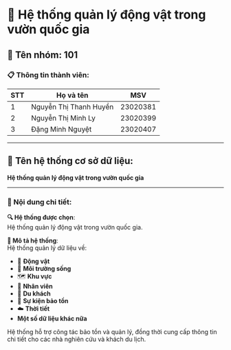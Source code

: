 # 🐾 Hệ thống quản lý động vật trong vườn quốc gia  

## 👥 Tên nhóm: 101  

### 📋 Thông tin thành viên:  
| STT | Họ và tên               | MSV      |  
|-----|-------------------------|----------|  
| 1   | Nguyễn Thị Thanh Huyền  | 23020381 |  
| 2   | Nguyễn Thị Minh Ly      | 23020399 |  
| 3   | Đặng Minh Nguyệt        | 23020407 |  

---

## 📂 Tên hệ thống cơ sở dữ liệu:  
**Hệ thống quản lý động vật trong vườn quốc gia**  

---

### 📖 Nội dung chi tiết:  

**🔍 Hệ thống được chọn**:  
Hệ thống quản lý động vật trong vườn quốc gia.  

**📑 Mô tả hệ thống**:  
Hệ thống quản lý dữ liệu về:  
- 🐒 **Động vật**
- 🌳 **Môi trường sống**
- 🗺️ **Khu vực**  
- 👷 **Nhân viên**
- 🧳 **Du khách**  
- 🎯 **Sự kiện bảo tồn**
- ☁️ **Thời tiết**
- **Một số dữ liệu khác nữa**

Hệ thống hỗ trợ công tác bảo tồn và quản lý, đồng thời cung cấp thông tin chi tiết cho các nhà nghiên cứu và khách du lịch.  

